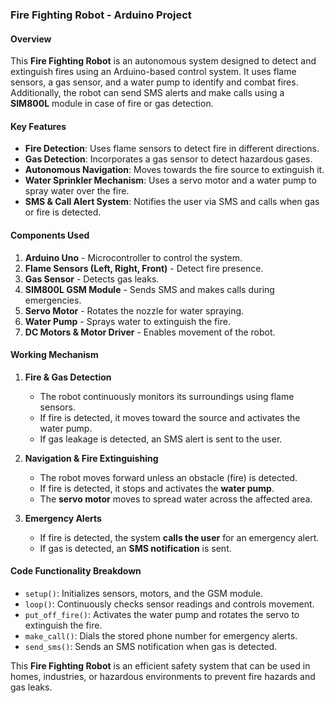 
### **Fire Fighting Robot - Arduino Project**  

#### **Overview**  
This **Fire Fighting Robot** is an autonomous system designed to detect and extinguish fires using an Arduino-based control system. It uses flame sensors, a gas sensor, and a water pump to identify and combat fires. Additionally, the robot can send SMS alerts and make calls using a **SIM800L** module in case of fire or gas detection.  

#### **Key Features**  
- **Fire Detection**: Uses flame sensors to detect fire in different directions.  
- **Gas Detection**: Incorporates a gas sensor to detect hazardous gases.  
- **Autonomous Navigation**: Moves towards the fire source to extinguish it.  
- **Water Sprinkler Mechanism**: Uses a servo motor and a water pump to spray water over the fire.  
- **SMS & Call Alert System**: Notifies the user via SMS and calls when gas or fire is detected.  

#### **Components Used**  
1. **Arduino Uno** - Microcontroller to control the system.  
2. **Flame Sensors (Left, Right, Front)** - Detect fire presence.  
3. **Gas Sensor** - Detects gas leaks.  
4. **SIM800L GSM Module** - Sends SMS and makes calls during emergencies.  
5. **Servo Motor** - Rotates the nozzle for water spraying.  
6. **Water Pump** - Sprays water to extinguish the fire.  
7. **DC Motors & Motor Driver** - Enables movement of the robot.  

#### **Working Mechanism**  
1. **Fire & Gas Detection**  
   - The robot continuously monitors its surroundings using flame sensors.  
   - If fire is detected, it moves toward the source and activates the water pump.  
   - If gas leakage is detected, an SMS alert is sent to the user.  

2. **Navigation & Fire Extinguishing**  
   - The robot moves forward unless an obstacle (fire) is detected.  
   - If fire is detected, it stops and activates the **water pump**.  
   - The **servo motor** moves to spread water across the affected area.  

3. **Emergency Alerts**  
   - If fire is detected, the system **calls the user** for an emergency alert.  
   - If gas is detected, an **SMS notification** is sent.  

#### **Code Functionality Breakdown**  
- `setup()`: Initializes sensors, motors, and the GSM module.  
- `loop()`: Continuously checks sensor readings and controls movement.  
- `put_off_fire()`: Activates the water pump and rotates the servo to extinguish the fire.  
- `make_call()`: Dials the stored phone number for emergency alerts.  
- `send_sms()`: Sends an SMS notification when gas is detected.  

This **Fire Fighting Robot** is an efficient safety system that can be used in homes, industries, or hazardous environments to prevent fire hazards and gas leaks.
